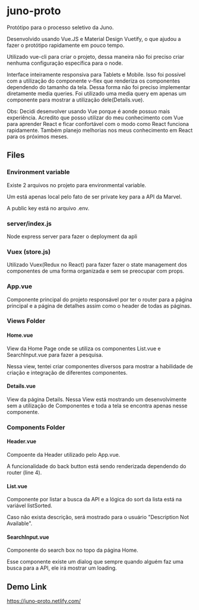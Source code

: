 # juno-proto

Protótipo para o processo seletivo da Juno.

Desenvolvido usando Vue.JS e Material Design Vuetify, o que ajudou a fazer o protótipo rapidamente em pouco tempo.

Utilizado vue-cli para criar o projeto, dessa maneira não foi preciso criar nenhuma configuração específica para o node.

Interface inteiramente responsiva para Tablets e Mobile. Isso foi possível com a utilização do componente v-flex que renderiza os componentes dependendo do tamanho da tela. Dessa forma não foi preciso implementar diretamente media queries. Foi utilizado uma media query em apenas um componente para mostrar a utilização dele(Details.vue).

Obs: Decidi desenvolver usando Vue porque é aonde possuo mais experiência. Acredito que posso utilizar do meu conhecimento com Vue para aprender React e ficar confortável com o modo como React funciona rapidamente. Também planejo melhorias nos meus conhecimento em React para os próximos meses.

## Files

### Environment variable

Existe 2 arquivos no projeto para environmental variable. 

Um está apenas local pelo fato de ser private key para a API da Marvel.

A public key está no arquivo .env.

### server/index.js

Node express server para fazer o deployment da apli

### Vuex (store.js)

Utilizado Vuex(Redux no React) para fazer fazer o state management dos componentes de uma forma organizada e sem se preocupar com props.

### App.vue

Componente principal do projeto responsável por ter o router para a página principal e a página de detalhes assim como o header de todas as páginas.

### Views Folder

#### Home.vue

View da Home Page onde se utiliza os componentes List.vue e SearchInput.vue para fazer a pesquisa.

Nessa view, tentei criar componentes diversos para mostrar a habilidade de criação e integração de diferentes componentes.

#### Details.vue

View da página Details. Nessa View está mostrando um desenvolvimente sem a utilização de Componentes e toda a tela se encontra apenas nesse componente.

### Components Folder

#### Header.vue

Compoente da Header utilizado pelo App.vue.

A funcionalidade do back button está sendo renderizada dependendo do router (line 4).

#### List.vue

Componente por listar a busca da API e a lógica do sort da lista está na variável listSorted.

Caso não exista descrição, será mostrado para o usuário "Description Not Available".

#### SearchInput.vue

Componente do search box no topo da página Home.

Esse componente existe um dialog que sempre quando alguém faz uma busca para a API, ele irá mostrar um loading.

## Demo Link

https://juno-proto.netlify.com/

